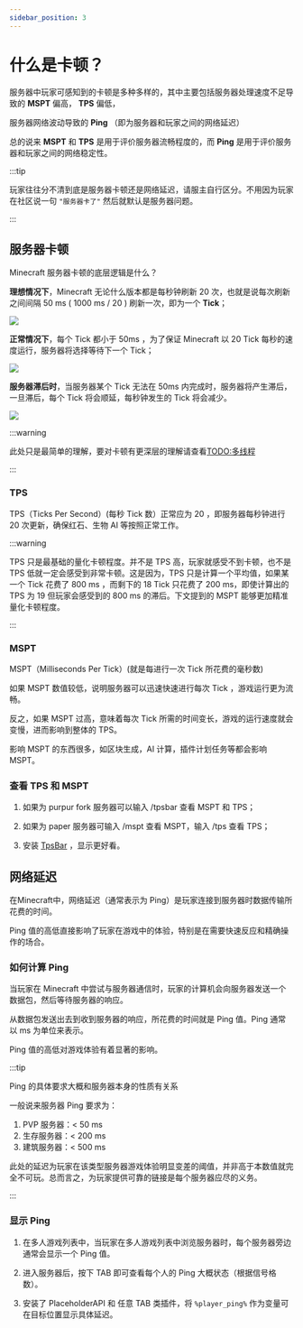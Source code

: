```yaml
---
sidebar_position: 3
---
```


# 什么是卡顿？

服务器中玩家可感知到的卡顿是多种多样的，其中主要包括服务器处理速度不足导致的 **MSPT** 偏高， **TPS** 偏低，

服务器网络波动导致的 **Ping** （即为服务器和玩家之间的网络延迟）

总的说来 **MSPT** 和 **TPS** 是用于评价服务器流畅程度的，而 **Ping** 是用于评价服务器和玩家之间的网络稳定性。

:::tip

玩家往往分不清到底是服务器卡顿还是网络延迟，请服主自行区分。不用因为玩家在社区说一句 `"服务器卡了"` 然后就默认是服务器问题。

:::

## 服务器卡顿

Minecraft 服务器卡顿的底层逻辑是什么？

**理想情况下**，Minecraft 无论什么版本都是每秒钟刷新 20 次，也就是说每次刷新之间间隔 50 ms ( 1000 ms / 20 ) 刷新一次，即为一个 **Tick**；

![](https://spark.lucko.me/docs/assets/images/ticks-lagging-0bec1e4f565281af7a643f94222df521.png)

**正常情况下**，每个 Tick 都小于 50ms ，为了保证 Minecraft 以 20 Tick 每秒的速度运行，服务器将选择等待下一个 Tick；

![](https://spark.lucko.me/docs/assets/images/ticks-with-sleeping-3b944bf10f5a21b16d1454f2d7fee434.png)

**服务器滞后时**，当服务器某个 Tick 无法在 50ms 内完成时，服务器将产生滞后，一旦滞后，每个 Tick 将会顺延，每秒钟发生的 Tick 将会减少。

![](https://spark.lucko.me/docs/assets/images/ticks-lagging-0bec1e4f565281af7a643f94222df521.png)

:::warning

此处只是最简单的理解，要对卡顿有更深层的理解请查看[TODO:多线程](/docs/)

:::

### TPS

TPS（Ticks Per Second）(每秒 Tick 数）正常应为 20 ，即服务器每秒钟进行 20 次更新，确保红石、生物 AI 等按照正常工作。

:::warning

TPS 只是最基础的量化卡顿程度。并不是 TPS 高，玩家就感受不到卡顿，也不是 TPS 低就一定会感受到非常卡顿。这是因为，TPS 只是计算一个平均值，如果某一个 Tick 花费了 800 ms ，而剩下的 18 Tick 只花费了 200 ms，即使计算出的 TPS 为 19 但玩家会感受到的 800 ms 的滞后。下文提到的 MSPT 能够更加精准量化卡顿程度。

:::

### MSPT

MSPT（Milliseconds Per Tick）(就是每进行一次 Tick 所花费的毫秒数)

如果 MSPT 数值较低，说明服务器可以迅速快速进行每次 Tick ，游戏运行更为流畅。

反之，如果 MSPT 过高，意味着每次 Tick 所需的时间变长，游戏的运行速度就会变慢，进而影响到整体的 TPS。

影响 MSPT 的东西很多，如区块生成，AI 计算，插件计划任务等都会影响 MSPT。

### 查看 TPS 和 MSPT

1. 如果为 purpur fork 服务器可以输入 /tpsbar 查看 MSPT 和 TPS；

2. 如果为 paper 服务器可输入 /mspt 查看 MSPT，输入 /tps 查看 TPS；

3. 安装 [TpsBar](https://hangar.papermc.io/jmp/TabTPS) ，显示更好看。

## 网络延迟

在Minecraft中，网络延迟（通常表示为 Ping）是玩家连接到服务器时数据传输所花费的时间。

Ping 值的高低直接影响了玩家在游戏中的体验，特别是在需要快速反应和精确操作的场合。

### 如何计算 Ping

当玩家在 Minecraft 中尝试与服务器通信时，玩家的计算机会向服务器发送一个数据包，然后等待服务器的响应。

从数据包发送出去到收到服务器的响应，所花费的时间就是 Ping 值。Ping 通常以 ms 为单位来表示。

Ping 值的高低对游戏体验有着显著的影响。

:::tip

Ping 的具体要求大概和服务器本身的性质有关系

一般说来服务器 Ping 要求为：

1. PVP 服务器：< 50 ms
2. 生存服务器：< 200 ms
3. 建筑服务器：< 500 ms

此处的延迟为玩家在该类型服务器游戏体验明显变差的阈值，并非高于本数值就完全不可玩。总而言之，为玩家提供可靠的链接是每个服务器应尽的义务。

:::

### 显示 Ping

1. 在多人游戏列表中，当玩家在多人游戏列表中浏览服务器时，每个服务器旁边通常会显示一个 Ping 值。

2. 进入服务器后，按下 TAB 即可查看每个人的 Ping 大概状态（根据信号格数）。

3. 安装了 PlaceholderAPI 和 任意 TAB 类插件，将 `%player_ping%` 作为变量可在目标位置显示具体延迟。